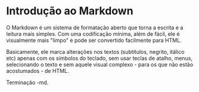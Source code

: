 # Introdução ao Markdown



O Markdown é um sistema de formatação aberto que torna a escrita e a leitura mais simples. Com uma codificação mínima, além de fácil, ele é visualmente mais "limpo" e pode ser convertido facilmente para HTML.

Basicamente, ele marca alterações nos textos (subtítulos, negrito, itálico etc) apenas com os símbolos do teclado, sem usar teclas de atalho, menus, selecionando o texto e sem aquele visual complexo - para os que não estão acostumados - de HTML.

Terminação -md.